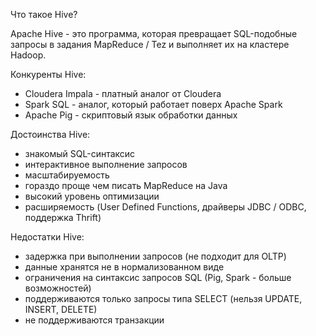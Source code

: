 
Что такое Hive?

Apache Hive - это программа, которая превращает SQL-подобные запросы в задания MapReduce / Tez и выполняет их на кластере Hadoop.

Конкуренты Hive:

* Cloudera Impala - платный аналог от Cloudera
* Spark SQL - аналог, который работает поверх Apache Spark
* Apache Pig - скриптовый язык обработки данных

Достоинства Hive:

* знакомый SQL-синтаксис
* интерактивное выполнение запросов
* масштабируемость
* гораздо проще чем писать MapReduce на Java
* высокий уровень оптимизации
* расширяемость (User Defined Functions, драйверы JDBC / ODBC, поддержка Thrift)

Недостатки Hive:

* задержка при выполнении запросов (не подходит для OLTP)
* данные хранятся не в нормализованном виде
* ограничения на синтаксис запросов SQL (Pig, Spark - больше возможностей)
* поддерживаются только запросы типа SELECT (нельзя UPDATE, INSERT, DELETE)
* не поддерживаются транзакции
